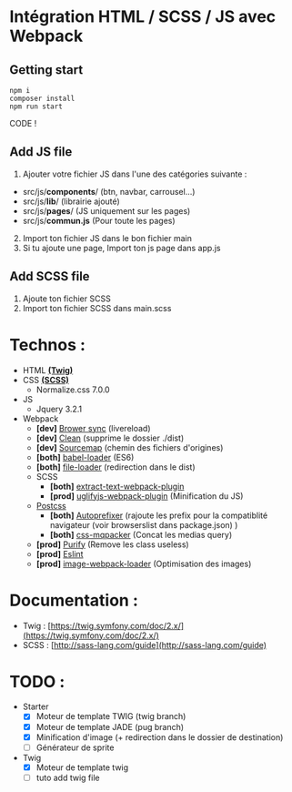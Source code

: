 # Intégration HTML / SCSS / JS avec Webpack

## Getting start
```
npm i
composer install
npm run start
```
CODE !

## Add JS file
1) Ajouter votre fichier JS dans l'une des catégories suivante :
- src/js/<b>components</b>/ (btn, navbar, carrousel...)
- src/js/<b>lib</b>/ (librairie ajouté)
- src/js/<b>pages</b>/ (JS uniquement sur les pages)
- src/js/<b>commun.js</b> (Pour toute les pages)

2) Import ton fichier JS dans le bon fichier main
3) Si tu ajoute une page, Import ton js page dans app.js

## Add SCSS file
1) Ajoute ton fichier SCSS
2) Import ton fichier SCSS dans main.scss

# Technos :
- HTML **[(Twig)](https://twig.symfony.com/doc/2.x/)**
- CSS **[(SCSS)](http://sass-lang.com/guide)**
  - Normalize.css 7.0.0
- JS
  - Jquery 3.2.1
- Webpack
  - **[dev]**  [Brower sync](https://github.com/Va1/browser-sync-webpack-plugin) (livereload)
  - **[dev]**  [Clean](https://github.com/johnagan/clean-webpack-plugin) (supprime le dossier ./dist)
  - **[dev]**  [Sourcemap](https://webpack.js.org/configuration/devtool/) (chemin des fichiers d'origines)
  - **[both]** [babel-loader](https://github.com/babel/babel-loader) (ES6)
  - **[both]** [file-loader](https://github.com/webpack-contrib/file-loader) (redirection dans le dist)
  - SCSS
    - **[both]** [extract-text-webpack-plugin](https://github.com/webpack-contrib/extract-text-webpack-plugin)
    - **[prod]** [uglifyjs-webpack-plugin](https://github.com/webpack-contrib/uglifyjs-webpack-plugin) (Minification du JS)
  - [Postcss](https://github.com/postcss/postcss-loader)
    - **[both]** [Autoprefixer](https://github.com/postcss/autoprefixer) (rajoute les prefix pour la compatiblité navigateur (voir browserslist dans package.json) )
    - **[both]** [css-mqpacker](https://github.com/hail2u/node-css-mqpacker) (Concat les medias query) 
  - **[prod]** [Purify](https://github.com/webpack-contrib/purifycss-webpack) (Remove les class useless)
  - **[prod]** [Eslint](https://github.com/MoOx/eslint-loader)
  - **[prod]** [image-webpack-loader](https://github.com/tcoopman/image-webpack-loader) (Optimisation des images)


# Documentation :
- Twig : [https://twig.symfony.com/doc/2.x/](https://twig.symfony.com/doc/2.x/)
- SCSS : [http://sass-lang.com/guide](http://sass-lang.com/guide)


# TODO :
- Starter
  - [X] Moteur de template TWIG (twig branch)
  - [X] Moteur de template JADE (pug branch)
  - [X] Minification d'image (+ redirection dans le dossier de destination)
  - [ ] Générateur de sprite
- Twig 
  - [x] Moteur de template twig
  - [ ] tuto add twig file